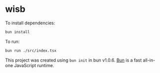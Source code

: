 # wisb

To install dependencies:

```bash
bun install
```

To run:

```bash
bun run ./src/index.tsx
```

This project was created using `bun init` in bun v1.0.6. [Bun](https://bun.sh) is a fast all-in-one JavaScript runtime.
